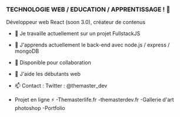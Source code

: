### TECHNOLOGIE WEB / EDUCATION / APPRENTISSAGE ! 👋


Développeur web React (soon 3.0), créateur de contenus

- 🔭 Je travaille actuellement sur un projet FullstackJS 
- 🌱 J'apprends actuellement le back-end avec node.js / express / mongoDB
- 👯 Disponible pour collaboration 
- 🤔 J'aide les débutants web 
- 📫 Contact : Twitter : @themaster_dev

- Projet en ligne ⚡ 
  -Themasterlife.fr 
  -themasterdev.fr
  -Gallerie d'art photoshop
  -Portfolio
  
